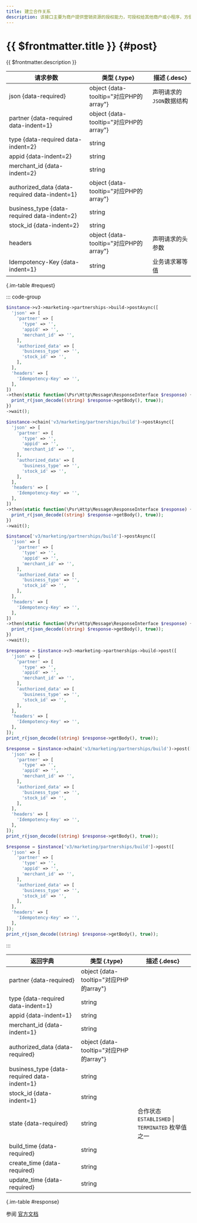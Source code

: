 ```yaml
---
title: 建立合作关系
description: 该接口主要为商户提供营销资源的授权能力，可授权给其他商户或小程序，方便商户间的互利合作。
---
```


# {{ $frontmatter.title }} {#post}

{{ $frontmatter.description }}

| 请求参数 | 类型 {.type} | 描述 {.desc}
| --- | --- | ---
| json {data-required} | object {data-tooltip="对应PHP的array"} | 声明请求的`JSON`数据结构
| partner {data-required data-indent=1} | object {data-tooltip="对应PHP的array"} | 
| type {data-required data-indent=2} | string | 
| appid {data-indent=2} | string | 
| merchant_id {data-indent=2} | string | 
| authorized_data {data-required data-indent=1} | object {data-tooltip="对应PHP的array"} | 
| business_type {data-required data-indent=2} | string | 
| stock_id {data-indent=2} | string | 
| headers | object {data-tooltip="对应PHP的array"} | 声明请求的头参数
| Idempotency-Key {data-indent=1} | string | 业务请求幂等值

{.im-table #request}

::: code-group

```php [异步纯链式]
$instance->v3->marketing->partnerships->build->postAsync([
  'json' => [
    'partner' => [
      'type' => '',
      'appid' => '',
      'merchant_id' => '',
    ],
    'authorized_data' => [
      'business_type' => '',
      'stock_id' => '',
    ],
  ],
  'headers' => [
    'Idempotency-Key' => '',
  ],
])
->then(static function(\Psr\Http\Message\ResponseInterface $response) {
  print_r(json_decode((string) $response->getBody(), true));
})
->wait();
```

```php [异步声明式]
$instance->chain('v3/marketing/partnerships/build')->postAsync([
  'json' => [
    'partner' => [
      'type' => '',
      'appid' => '',
      'merchant_id' => '',
    ],
    'authorized_data' => [
      'business_type' => '',
      'stock_id' => '',
    ],
  ],
  'headers' => [
    'Idempotency-Key' => '',
  ],
])
->then(static function(\Psr\Http\Message\ResponseInterface $response) {
  print_r(json_decode((string) $response->getBody(), true));
})
->wait();
```

```php [异步属性式]
$instance['v3/marketing/partnerships/build']->postAsync([
  'json' => [
    'partner' => [
      'type' => '',
      'appid' => '',
      'merchant_id' => '',
    ],
    'authorized_data' => [
      'business_type' => '',
      'stock_id' => '',
    ],
  ],
  'headers' => [
    'Idempotency-Key' => '',
  ],
])
->then(static function(\Psr\Http\Message\ResponseInterface $response) {
  print_r(json_decode((string) $response->getBody(), true));
})
->wait();
```

```php [同步纯链式]
$response = $instance->v3->marketing->partnerships->build->post([
  'json' => [
    'partner' => [
      'type' => '',
      'appid' => '',
      'merchant_id' => '',
    ],
    'authorized_data' => [
      'business_type' => '',
      'stock_id' => '',
    ],
  ],
  'headers' => [
    'Idempotency-Key' => '',
  ],
]);
print_r(json_decode((string) $response->getBody(), true));
```

```php [同步声明式]
$response = $instance->chain('v3/marketing/partnerships/build')->post([
  'json' => [
    'partner' => [
      'type' => '',
      'appid' => '',
      'merchant_id' => '',
    ],
    'authorized_data' => [
      'business_type' => '',
      'stock_id' => '',
    ],
  ],
  'headers' => [
    'Idempotency-Key' => '',
  ],
]);
print_r(json_decode((string) $response->getBody(), true));
```

```php [同步属性式]
$response = $instance['v3/marketing/partnerships/build']->post([
  'json' => [
    'partner' => [
      'type' => '',
      'appid' => '',
      'merchant_id' => '',
    ],
    'authorized_data' => [
      'business_type' => '',
      'stock_id' => '',
    ],
  ],
  'headers' => [
    'Idempotency-Key' => '',
  ],
]);
print_r(json_decode((string) $response->getBody(), true));
```

:::

| 返回字典 | 类型 {.type} | 描述 {.desc}
| --- | --- | ---
| partner {data-required}| object {data-tooltip="对应PHP的array"} | 
| type {data-required data-indent=1} | string | 
| appid {data-indent=1} | string | 
| merchant_id {data-indent=1} | string | 
| authorized_data {data-required}| object {data-tooltip="对应PHP的array"} | 
| business_type {data-required data-indent=1} | string | 
| stock_id {data-indent=1} | string | 
| state {data-required}| string | 合作状态<br/>`ESTABLISHED` \| `TERMINATED` 枚举值之一
| build_time {data-required}| string | 
| create_time {data-required}| string | 
| update_time {data-required}| string | 

{.im-table #response}

参阅 [官方文档](https://pay.weixin.qq.com/wiki/doc/apiv3/wxpay/marketing/partnerships/chapter3_1.shtml)

